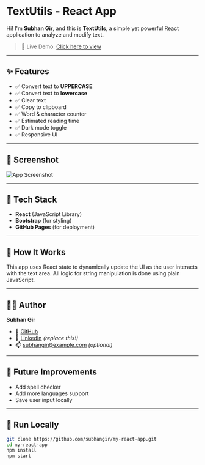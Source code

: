 # TextUtils - React App

Hi! I'm **Subhan Gir**, and this is **TextUtils**, a simple yet powerful React application to analyze and modify text.

> 🚀 Live Demo: [Click here to view](https://subhangir.github.io/my-react-app)

---

## ✨ Features

- ✅ Convert text to **UPPERCASE**
- ✅ Convert text to **lowercase**
- ✅ Clear text
- ✅ Copy to clipboard
- ✅ Word & character counter
- ✅ Estimated reading time
- ✅ Dark mode toggle
- ✅ Responsive UI

---

## 📸 Screenshot

![App Screenshot](screenshot.png)

---

## 📁 Tech Stack

- **React** (JavaScript Library)
- **Bootstrap** (for styling)
- **GitHub Pages** (for deployment)

---

## 📄 How It Works

This app uses React state to dynamically update the UI as the user interacts with the text area. All logic for string manipulation is done using plain JavaScript.

---

## 👨‍💻 Author

**Subhan Gir**

- 🔗 [GitHub](https://github.com/subhangir)
- 🔗 [LinkedIn](https://linkedin.com/in/your-profile) _(replace this!)_
- 📫 subhangir@example.com _(optional)_

---

## 🧠 Future Improvements

- Add spell checker
- Add more languages support
- Save user input locally

---

## 🧪 Run Locally

```bash
git clone https://github.com/subhangir/my-react-app.git
cd my-react-app
npm install
npm start
